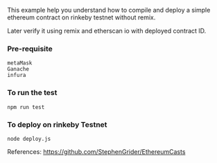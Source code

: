 This example help you understand how to compile and deploy a simple ethereum contract on rinkeby testnet without remix.

Later verify it using remix and etherscan io with deployed contract ID.

### Pre-requisite
    metaMask 
    Ganache
    infura 

### To run the test

    npm run test
    
### To deploy on rinkeby Testnet
    node deploy.js

References:
https://github.com/StephenGrider/EthereumCasts
